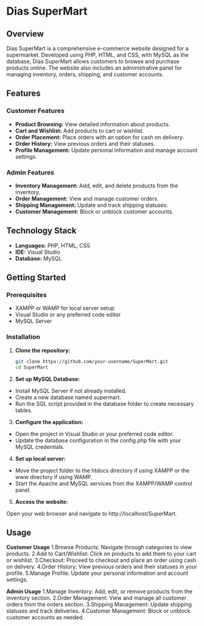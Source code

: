 # Dias SuperMart

## Overview

Dias SuperMart is a comprehensive e-commerce website designed for a supermarket. Developed using PHP, HTML, and CSS, with MySQL as the database, Dias SuperMart allows customers to browse and purchase products online. The website also includes an administrative panel for managing inventory, orders, shipping, and customer accounts.

## Features

### Customer Features
- **Product Browsing:** View detailed information about products.
- **Cart and Wishlist:** Add products to cart or wishlist.
- **Order Placement:** Place orders with an option for cash on delivery.
- **Order History:** View previous orders and their statuses.
- **Profile Management:** Update personal information and manage account settings.

### Admin Features
- **Inventory Management:** Add, edit, and delete products from the inventory.
- **Order Management:** View and manage customer orders.
- **Shipping Management:** Update and track shipping statuses.
- **Customer Management:** Block or unblock customer accounts.

## Technology Stack

- **Languages:** PHP, HTML, CSS
- **IDE:** Visual Studio
- **Database:** MySQL

## Getting Started

### Prerequisites

- XAMPP or WAMP for local server setup
- Visual Studio or any preferred code editor
- MySQL Server

### Installation

1. **Clone the repository:**
   ```bash
   git clone https://github.com/your-username/SuperMart.git
   cd SuperMart
2. **Set up MySQL Database:**

- Install MySQL Server if not already installed.
- Create a new database named supermart.
- Run the SQL script provided in the database folder to create necessary tables.

3. **Configure the application:**

- Open the project in Visual Studio or your preferred code editor.
- Update the database configuration in the config.php file with your MySQL credentials.

4. **Set up local server:**

- Move the project folder to the htdocs directory if using XAMPP or the www directory if using WAMP.
- Start the Apache and MySQL services from the XAMPP/WAMP control panel.

5. **Access the website:**

Open your web browser and navigate to http://localhost/SuperMart.

## Usage

**Customer Usage**
1.Browse Products: Navigate through categories to view products.
2.Add to Cart/Wishlist: Click on products to add them to your cart or wishlist.
3.Checkout: Proceed to checkout and place an order using cash on delivery.
4.Order History: View previous orders and their statuses in your profile.
5.Manage Profile: Update your personal information and account settings.

**Admin Usage**
1.Manage Inventory: Add, edit, or remove products from the inventory section.
2.Order Management: View and manage all customer orders from the orders section.
3.Shipping Management: Update shipping statuses and track deliveries.
4.Customer Management: Block or unblock customer accounts as needed.
